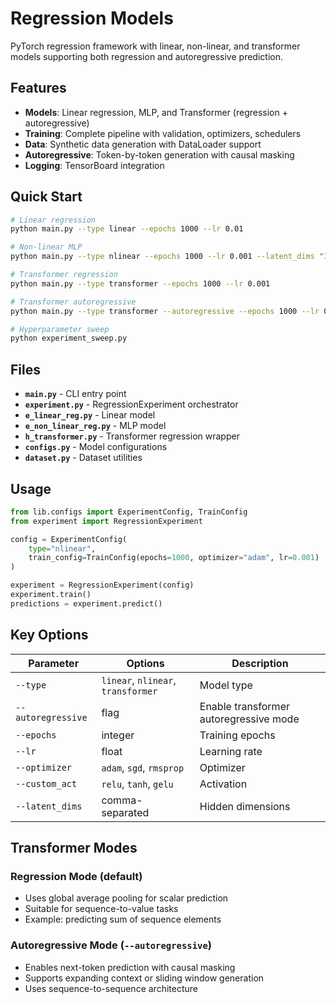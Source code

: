 # Regression Models

PyTorch regression framework with linear, non-linear, and transformer models supporting both regression and autoregressive prediction.

## Features

- **Models**: Linear regression, MLP, and Transformer (regression + autoregressive)
- **Training**: Complete pipeline with validation, optimizers, schedulers
- **Data**: Synthetic data generation with DataLoader support
- **Autoregressive**: Token-by-token generation with causal masking
- **Logging**: TensorBoard integration

## Quick Start

```bash
# Linear regression
python main.py --type linear --epochs 1000 --lr 0.01

# Non-linear MLP
python main.py --type nlinear --epochs 1000 --lr 0.001 --latent_dims "128,64,32"

# Transformer regression
python main.py --type transformer --epochs 1000 --lr 0.001

# Transformer autoregressive
python main.py --type transformer --autoregressive --epochs 1000 --lr 0.001

# Hyperparameter sweep
python experiment_sweep.py
```

## Files

- **`main.py`** - CLI entry point
- **`experiment.py`** - RegressionExperiment orchestrator
- **`e_linear_reg.py`** - Linear model
- **`e_non_linear_reg.py`** - MLP model
- **`h_transformer.py`** - Transformer regression wrapper
- **`configs.py`** - Model configurations
- **`dataset.py`** - Dataset utilities

## Usage

```python
from lib.configs import ExperimentConfig, TrainConfig
from experiment import RegressionExperiment

config = ExperimentConfig(
    type="nlinear",
    train_config=TrainConfig(epochs=1000, optimizer="adam", lr=0.001)
)

experiment = RegressionExperiment(config)
experiment.train()
predictions = experiment.predict()
```

## Key Options

| Parameter | Options | Description |
|-----------|---------|-------------|
| `--type` | `linear`, `nlinear`, `transformer` | Model type |
| `--autoregressive` | flag | Enable transformer autoregressive mode |
| `--epochs` | integer | Training epochs |
| `--lr` | float | Learning rate |
| `--optimizer` | `adam`, `sgd`, `rmsprop` | Optimizer |
| `--custom_act` | `relu`, `tanh`, `gelu` | Activation |
| `--latent_dims` | comma-separated | Hidden dimensions |

## Transformer Modes

### Regression Mode (default)
- Uses global average pooling for scalar prediction
- Suitable for sequence-to-value tasks
- Example: predicting sum of sequence elements

### Autoregressive Mode (`--autoregressive`)
- Enables next-token prediction with causal masking
- Supports expanding context or sliding window generation
- Uses sequence-to-sequence architecture